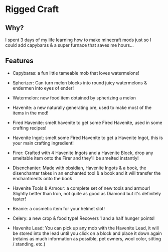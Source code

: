 # Rigged Craft

## Why?
I spent 3 days of my life learning how to make minecraft mods just so I could add capybaras & a super furnace that saves me hours...

## Features
- Capybaras: a fun little tameable mob that loves watermelons!

- Spherizer: Can turn melon blocks into round juicy watermelons & endermen into eyes of ender!

- Watermelon: new food item obtained by spherizing a melon

- Havenite: a new naturally generating ore, used to make most of the items in the mod!

- Fired Havenite: smelt havenite to get some Fired Havenite, used in some crafting recipes!

- Havenite Ingot: smelt some Fired Havenite to get a Havenite Ingot, this is your main crafting ingredient!

- Firer: Crafted with 4 Havenite Ingots and a Havenite Block, drop any smeltable item onto the Firer and they'll be smelted instantly!

- Disenchanter: Made with obsidian, Havenite Ingots & a book, the disenchanter takes in an enchanted tool & a book and it will transfer the enchantments onto the book

- Havenite Tools & Armour: a complete set of new tools and armour! Slightly better than Iron, not quite as good as Diamond but it's definitely faster!

- Beanie: a cosmetic item for your helmet slot!

- Celery: a new crop & food type! Recovers 1 and a half hunger points!

- Havenite Lead: You can pick up any mob with the Havenite Lead, it will be stored into the lead until you click on a block and place it down again (retains as much information as possible, pet owners, wool color, sitting / standing, etc.) 
